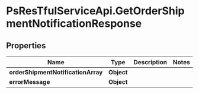 # PsResTfulServiceApi.GetOrderShipmentNotificationResponse

## Properties
Name | Type | Description | Notes
------------ | ------------- | ------------- | -------------
**orderShipmentNotificationArray** | **Object** |  | 
**errorMessage** | **Object** |  | 
